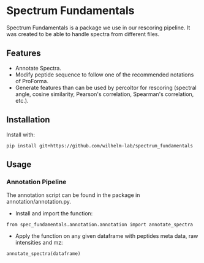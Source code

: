 # Spectrum Fundamentals

Spectrum Fundamentals is a package we use in our rescoring pipeline. It was created to be able to handle spectra from different files.

## Features

-   Annotate Spectra.
-   Modify peptide sequence to follow one of the recommended notations of ProForma.
-   Generate features than can be used by percoltor for rescoring (spectral angle, cosine similarity, Pearson's correlation, Spearman's correlation, etc.).

## Installation

Install with:

```
pip install git+https://github.com/wilhelm-lab/spectrum_fundamentals
```

## Usage

### Annotation Pipeline

The annotation script can be found in the package in annotation/annotation.py.

-   Install and import the function:

```
from spec_fundamentals.annotation.annotation import annotate_spectra
```

-   Apply the function on any given dataframe with peptides meta data, raw intensities and mz:

```
annotate_spectra(dataframe)
```
